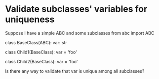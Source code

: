 
# Validate subclasses' variables for uniqueness

Suppose I have a simple ABC and some subclasses
from abc import ABC


class BaseClass(ABC):
    var: str


class Child1(BaseClass):
    var = 'foo'


class Child2(BaseClass):
    var = 'foo'

Is there any way to validate that var is unique among all subclasses?

        